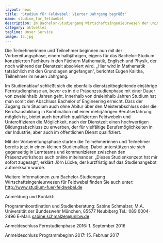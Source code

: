 ```yaml
---
layout: news
title: "Studium für Feldwebel: Vierter Jahrgang begrüßt"
name: studium_für_feldwebel
description: Im Bachelor-Studiengang Wirtschaftsingenieurwesen der Universität der Bundeswehr München und der Hochschule Reutlingen fiel am Samstag, den 2. April 2016, bereits für den vierten Jahrgang in Folge der Startschuss.
category: aktuelles
tagline: Unser Service
image: 13.jpg
---
```


Die Teilnehmerinnen und Teilnehmer beginnen nun mit der Vorbereitungsphase, einem halbjährigen, eigens für das Bachelor-Studium konzipierten Fachkurs in den Fächern Mathematik, Englisch und Physik, der noch während der Dienstzeit absolviert wird. „Hier wird in Mathematik tatsächlich mit den Grundlagen angefangen“, berichtet Eugen Kalitka, Teilnehmer im neuen Jahrgang.

Im Studienablauf schließt sich die ebenfalls dienstzeitbegleitende einjährige Fernstudienphase an, bevor es in die Präsenzstudienphase mit einer Dauer von zweieinhalb Jahren geht. Innerhalb von dreieinhalb Jahren Studium hat man somit den Abschluss Bachelor of Engineering erreicht. Dass der Zugang zum Studium auch ohne Abitur über den Meisterabschluss oder die Berufsausbildung in Kombination mit einer mehrjährigen Berufserfahrung möglich ist, bietet auch beruflich qualifizierten Feldwebeln und Unteroffizieren die Möglichkeit, nach der Dienstzeit einen hochwertigen Bildungsabschluss zu erwerben, der für vielfältige Berufsmöglichkeiten in der Industrie, aber auch im öffentlichen Dienst qualifiziert.

Mit der Vorbereitungsphase starten die Teilnehmerinnen und Teilnehmer bereits jetzt in einen kleinen Studienalltag. Dabei unterstützen sie sich gegenseitig in Lernteams und kommunizieren zwischen den Präsenzworkshops auch online miteinander. „Dieses Studienkonzept hat mir sofort zugesagt“, erklärt Jörn Lücke, der kurzfristig auf das Studienangebot aufmerksam wurde.

Weitere Informationen zum  Bachelor-Studiengang Wirtschaftsingenieurwesen für Feldwebel finden Sie auch unter: http://www.studium-fuer-feldwebel.de

Anmeldung und Kontakt:

Programmkoordination und Studienberatung: Sabine Schmalzer, M.A.
Universität der Bundeswehr München, 85577 Neubiberg
Tel.: 089 6004-2496
E-Mail: sabine.schmalzer@unibw.de 

Anmeldeschluss Fernstudienphase 2016: 1. September 2016

Anmeldeschluss Programmbeginn 2017: 15. Februar 2017